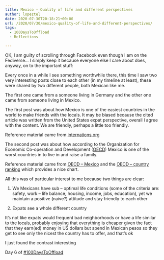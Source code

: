 ```yaml
---
title: Mexico – Quality of life and different perspectives
author: lopeztel
date: 2020-07-30T20:18:21+00:00
url: /2020/07/30/mexico-quality-of-life-and-different-perspectives/
tags:
  - 100DaysToOffload
  - Reflections

---
```

OK, I am guilty of scrolling through Facebook even though I am on the Fediverse&#8230; I simply keep it because everyone else I care about does, anyway, on to the important stuff:

Every once in a while I see something worthwhile there, this time I saw two very interesting posts close to each other (in my timeline at least), these were shared by two different people, both Mexican like me.

The first one came from a someone living in Germany and the other one came from someone living in Mexico.

The first post was about how Mexico is one of the easiest countries in the world to make friends with the locals. It may be biased because the cited article was written from the United States expat perspective, overall I agree with the content. We are friendly, perhaps a little too friendly.

Reference material came from [internations.org][1]

The second post was about how according to the Organization for Economic Co-operation and Development ([OECD][2]) Mexico is one of the worst countries in to live in and raise a family.

Reference material came from [OECD &#8211; Mexico][3] and the [OECD &#8211; country ranking][4] which provides a nice chart.

All this was of particular interest to me because two things are clear:

  1. We Mexicans have sub &#8211; optimal life conditions (some of the criteria are: safety, work &#8211; life balance, housing, income, jobs, education), yet we maintain a positive (naive?) attitude and stay friendly to each other

  2. Expats see a whole different country

It&#8217;s not like expats would frequent bad neighborhoods or have a life similar to the locals, probably enjoying that everything is cheaper given the fact that they earn(ed) money in US dollars but spend in Mexican pesos so they get to see only the nicest the country has to offer, and that&#8217;s ok

I just found the contrast interesting

Day 6 of <a rel="tag" class="u-tag u-category" href="https://lopeztel.xyz/blog/tags/100daystooffload/">#100DaysToOffload</a>

 [1]: https://www.internations.org/magazine/finding-friends-abroad-the-best-and-worst-countries-39955?ref=rsp_if_ml1
 [2]: http://www.oecd.org/about/
 [3]: http://www.oecdbetterlifeindex.org/countries/mexico/
 [4]: http://www.oecdbetterlifeindex.org/#/11111111111

